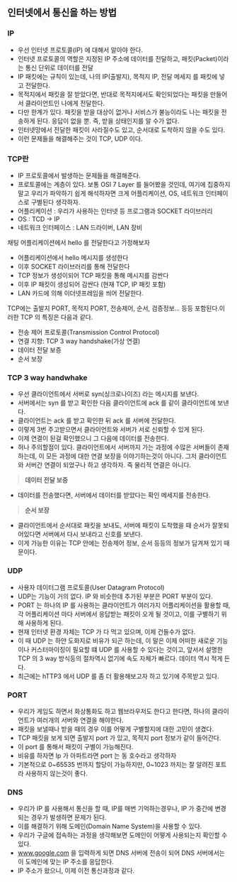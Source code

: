 ## 인터넷에서 통신을 하는 방법

### IP

- 우선 인터넷 프로토콜(IP) 에 대해서 알아야 한다.
- 인터넷 프로토콜의 역할은 지정된 IP 주소에 데이터를 전달하고, 패킷(Packet)이라는 통신 단위로 데이터를 전달
- IP 패킷에는 규칙이 있는데, 나의 IP(출발지), 목적지 IP, 전달 메세지 를 패킷에 넣고 전달한다.
- 목적지에서 패킷을 잘 받았다면, 반대로 목적지에서도 확인되었다는 패킷을 만들어서 클라이언트인 나에게 전달한다.
- 다만 한계가 있다. 패킷을 받을 대상이 없거나 서비스가 불능이라도 나는 패킷을 전송하게 된다. 응답이 없을 뿐. 즉, 받을 상태인지를 알 수가 없다.
- 인터넷망에서 전달한 패킷이 사라질수도 있고, 순서대로 도착하지 않을 수도 있다.
- 이런 문제들을 해결해주는 것이 TCP, UDP 이다.

### TCP란

- IP 프로토콜에서 발생하는 문제들을 해결해준다.
- 프로토콜에는 계층이 있다. 보통 OSI 7 Layer 를 들어봤을 것인데, 여기에 집중하지말고 우리가 파악하기 쉽게 해석하자면 크게 어플리케이션, OS, 네트워크 인터페이스로 구별된다 생각하자.
- 어플리케이션 : 우리가 사용하는 인터넷 등 프로그램과 SOCKET 라이브러리
- OS : TCD -> IP
- 네트워크 인터페이스 : LAN 드라이버, LAN 장비

<p>채팅 어플리케이션에서 hello 를 전달한다고 가정해보자</p>

- 어플리케이션에서 hello 메시지를 생성한다
- 이후 SOCKET 라이브러리를 통해 전달한다
- TCP 정보가 생성이되어 TCP 패킷을 통해 메시지를 감싼다
- 이후 IP 패킷이 생성되어 감싼다 (현재 TCP, IP 패킷 포함)
- LAN 카드에 의해 이더넷프레임을 씌어 전달한다.

<p>TCP에는 출발지 PORT, 목적지 PORT, 전송제어, 순서, 검증정보... 등등 포함된다.이러한 TCP 의 특징은 다음과 같다.</p>

- 전송 제어 프로토콜(Transmission Control Protocol)
- 연결 지향: TCP 3 way handshake(가상 연결)
- 데이터 전달 보증
- 순서 보장

### TCP 3 way handwhake

- 우선 클라이언트에서 서버로 syn(싱크로나이즈) 라는 메시지를 보낸다.
- 서버에서는 syn 를 받고 확인한 다음 클라이언트에 ack 를 같이 클라이언트에 보낸다.
- 클라이언트는 ack 를 받고 확인한 뒤 ack 를 서버에 전달한다.
- 이렇게 3번 주고받으면서 클라이언트와 서버가 서로 신뢰할 수 있게 된다.
- 이제 연결이 된걸 확인했으니 그 다음에 데이터를 전송한다.
- 허나 주의할점이 있다. 클라이언트에서 서버까지 가는 과정에 수많은 서버들이 존재하는데, 이 모든 과정에 대한 연결 보장을 이야기하는것이 아니다. 그저 클라이언트와 서버간 연결이 되었구나 하고 생각하자. 즉 물리적 연결은 아니다.

> **데이터 전달 보증**

- 데이터를 전송했다면, 서버에서 데이터를 받았다는 확인 메세지를 전송한다.

> **순서 보장**

- 클라이언트에서 순서대로 패킷을 보내도, 서버에 패킷이 도착했을 때 순서가 잘못되어있다면 서버에서 다시 보내라고 신호를 보낸다.
- 이게 가능한 이유는 TCP 안에는 전송제어 정보, 순서 등등의 정보가 담겨져 있기 때문이다.

### UDP

- 사용자 데이터그램 프로토콜(User Datagram Protocol)
- UDP는 기능이 거의 없다. IP 와 비슷한데 추가된 부분은 PORT 부분이 있다.
- PORT 는 하나의 IP 를 사용하는 클라이언트가 여러가지 어플리케이션을 활용할 때, 각 어플리케이션 마다 서버에서 응답받는 패킷이 오게 될 것이고, 이를 구별하기 위해 사용하게 된다.
- 현재 인터넷 환경 자체는 TCP 가 다 먹고 있으며, 이제 건들수가 없다.
- 이 때 UDP 는 하얀 도화지로 비유가 되곤 하는데, 이 말은 이제 어떠한 새로운 기능이나 커스터마이징이 필요할 떄 UDP 를 사용할 수 있다는 것이고, 앞서서 설명한 TCP 의 3 way 방식등의 절차역시 없기에 속도 자체가 빠르다. 데이터 역시 적게 든다.
- 최근에는 hTTP3 에서 UDP 를 좀 더 활용해보고자 하고 있기에 주목받고 있다.

### PORT

- 우리가 게임도 하면서 화상통화도 하고 웹브라우저도 한다고 한다면, 하나의 클라이언트가 여러개의 서버와 연결을 해야한다.
- 패킷을 보낼때나 받을 때의 경우 이를 어떻게 구별할지에 대한 고민이 생겼다.
- TCP 패킷을 보게 되면 출발지 port 가 있고, 목적지 port 정보가 같이 들어간다.
- 이 port 를 통해서 패킷이 구별이 가능해진다.
- 비유를 하자면 Ip 가 아파트라면 port 는 동 호수라고 생각하자
- 기본적으로 0~65535 번까지 할당이 가능하지만, 0~1023 까지는 잘 알려진 포트라 사용하지 않는것이 좋다.

### DNS

- 우리가 IP 를 사용해서 통신을 할 때, IP를 매번 기억하는경우나, IP 가 중간에 변경되는 경우가 발생하면 문제가 된다.
- 이를 해결하기 위해 도메인(Domain Name System)을 사용할 수 있다.
- 우리가 구글에 접속하는 과정을 생각해보면 도메인이 어떻게 사용되는지 확인할 수 있다.
- www.google.com 을 입력하게 되면 DNS 서버에 전송이 되어 DNS 서버에서는 이 도메인에 맞는 IP 주소를 응답한다.
- IP 주소가 왔으니, 이제 이전 통신과정과 같다.
